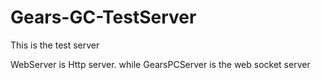 Gears-GC-TestServer
===================

This is the test server

WebServer is Http server. while GearsPCServer is the web socket server
